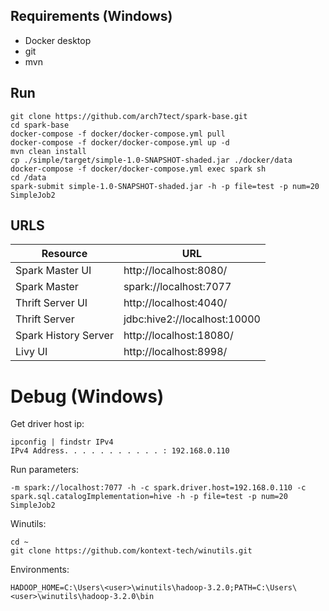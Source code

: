 ## Requirements (Windows)
- Docker desktop
- git
- mvn


## Run
```shell
git clone https://github.com/arch7tect/spark-base.git
cd spark-base
docker-compose -f docker/docker-compose.yml pull
docker-compose -f docker/docker-compose.yml up -d
mvn clean install
cp ./simple/target/simple-1.0-SNAPSHOT-shaded.jar ./docker/data
docker-compose -f docker/docker-compose.yml exec spark sh
cd /data
spark-submit simple-1.0-SNAPSHOT-shaded.jar -h -p file=test -p num=20 SimpleJob2
```

## URLS
Resource|URL
------|---
Spark Master UI|http://localhost:8080/
Spark Master|spark://localhost:7077
Thrift Server UI|http://localhost:4040/
Thrift Server|jdbc:hive2://localhost:10000
Spark History Server|http://localhost:18080/
Livy UI|http://localhost:8998/

# Debug (Windows)
Get driver host ip:
```shell
ipconfig | findstr IPv4
IPv4 Address. . . . . . . . . . . : 192.168.0.110
```
Run parameters:
```shell
-m spark://localhost:7077 -h -c spark.driver.host=192.168.0.110 -c spark.sql.catalogImplementation=hive -h -p file=test -p num=20 SimpleJob2
```
Winutils:
```shell
cd ~
git clone https://github.com/kontext-tech/winutils.git
```
Environments:
```shell
HADOOP_HOME=C:\Users\<user>\winutils\hadoop-3.2.0;PATH=C:\Users\<user>\winutils\hadoop-3.2.0\bin
```